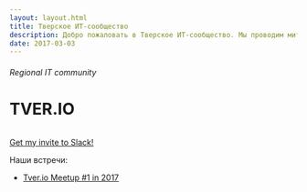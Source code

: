 ```yaml
---
layout: layout.html
title: Тверское ИТ-сообщество
description: Добро пожаловать в Тверское ИТ-сообщество. Мы проводим митапы, организовываем курсы, активно ведем дискуссии в чатике Slack.
date: 2017-03-03
---
```

<!--
<h5 class="heading-alt" style="margin-bottom: 8px;">
  <span class="fa fa-calendar-o base-clr-txt"></span>11 марта <span class="fa fa-map-marker base-clr-txt" style="margin-left: 14px;"></span>
  Тверь, гостиница "Волга"
</h5>
<p>ул. Желябова, 1. Конференц-зал, 2 этаж</p>-->
<h6>Regional IT community</h6>
<h1 class="extra-heading">TVER.IO</h1>
<h6 class="thin base-font"></h6>

<div class="btns-container">
    <!--<a href="https://j.mp/tverio3" target="_blank" class="btn btn-md">Register</a>-->
  <a href="http://bit.ly/tverio" target="_blank" class="btn btn-md">Get my invite to Slack!</a>
            <!-- <a href="http://bit.ly/tveriodonate" class="btn btn-sm btn-outline-clr">Donate</a> -->
</div>

<p>Наши встречи:</p>
<ul>
    <li><a href="/meetup/meetup-1-2017">Tver.io Meetup #1 in 2017</a></li>
</ul>